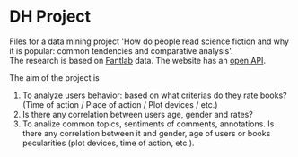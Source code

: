 # DH Project
Files for a data mining project 
'How do people read science fiction and why it is popular: common tendencies and comparative analysis'.  
The research is based on [Fantlab](https://fantlab.ru) data. The website has an [open API](https://github.com/FantLab/FantLab-API). 

The aim of the project is 
1) To analyze users behavior: based on what criterias do they rate books? (Time of action / Place of action / Plot devices / etc.)
2) Is there any correlation between users age, gender and rates?
3) To analize common topics, sentiments of comments, annotations. Is there any correlation between it and gender, age of users or books pecularities (plot devices, time of action, etc.).  
